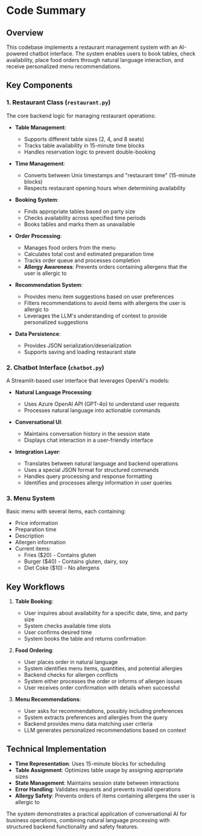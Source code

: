 # Code Summary

## Overview
This codebase implements a restaurant management system with an AI-powered chatbot interface. The system enables users to book tables, check availability, place food orders through natural language interaction, and receive personalized menu recommendations.

## Key Components

### 1. Restaurant Class (`restaurant.py`)
The core backend logic for managing restaurant operations:

- **Table Management**:
  - Supports different table sizes (2, 4, and 8 seats)
  - Tracks table availability in 15-minute time blocks
  - Handles reservation logic to prevent double-booking

- **Time Management**:
  - Converts between Unix timestamps and "restaurant time" (15-minute blocks)
  - Respects restaurant opening hours when determining availability

- **Booking System**:
  - Finds appropriate tables based on party size
  - Checks availability across specified time periods
  - Books tables and marks them as unavailable

- **Order Processing**:
  - Manages food orders from the menu
  - Calculates total cost and estimated preparation time
  - Tracks order queue and processes completion
  - **Allergy Awareness**: Prevents orders containing allergens that the user is allergic to

- **Recommendation System**:
  - Provides menu item suggestions based on user preferences
  - Filters recommendations to avoid items with allergens the user is allergic to
  - Leverages the LLM's understanding of context to provide personalized suggestions

- **Data Persistence**:
  - Provides JSON serialization/deserialization
  - Supports saving and loading restaurant state

### 2. Chatbot Interface (`chatbot.py`)
A Streamlit-based user interface that leverages OpenAI's models:

- **Natural Language Processing**:
  - Uses Azure OpenAI API (GPT-4o) to understand user requests
  - Processes natural language into actionable commands

- **Conversational UI**:
  - Maintains conversation history in the session state
  - Displays chat interaction in a user-friendly interface

- **Integration Layer**:
  - Translates between natural language and backend operations
  - Uses a special JSON format for structured commands
  - Handles query processing and response formatting
  - Identifies and processes allergy information in user queries

### 3. Menu System
Basic menu with several items, each containing:
- Price information
- Preparation time
- Description
- Allergen information
- Current items:
  - Fries ($20) - Contains gluten
  - Burger ($40) - Contains gluten, dairy, soy
  - Diet Coke ($10) - No allergens

## Key Workflows

1. **Table Booking**:
   - User inquires about availability for a specific date, time, and party size
   - System checks available time slots
   - User confirms desired time
   - System books the table and returns confirmation

2. **Food Ordering**:
   - User places order in natural language
   - System identifies menu items, quantities, and potential allergies
   - Backend checks for allergen conflicts
   - System either processes the order or informs of allergen issues
   - User receives order confirmation with details when successful

3. **Menu Recommendations**:
   - User asks for recommendations, possibly including preferences
   - System extracts preferences and allergies from the query
   - Backend provides menu data matching user criteria
   - LLM generates personalized recommendations based on context

## Technical Implementation

- **Time Representation**: Uses 15-minute blocks for scheduling
- **Table Assignment**: Optimizes table usage by assigning appropriate sizes
- **State Management**: Maintains session state between interactions
- **Error Handling**: Validates requests and prevents invalid operations
- **Allergy Safety**: Prevents orders of items containing allergens the user is allergic to

The system demonstrates a practical application of conversational AI for business operations, combining natural language processing with structured backend functionality and safety features. 